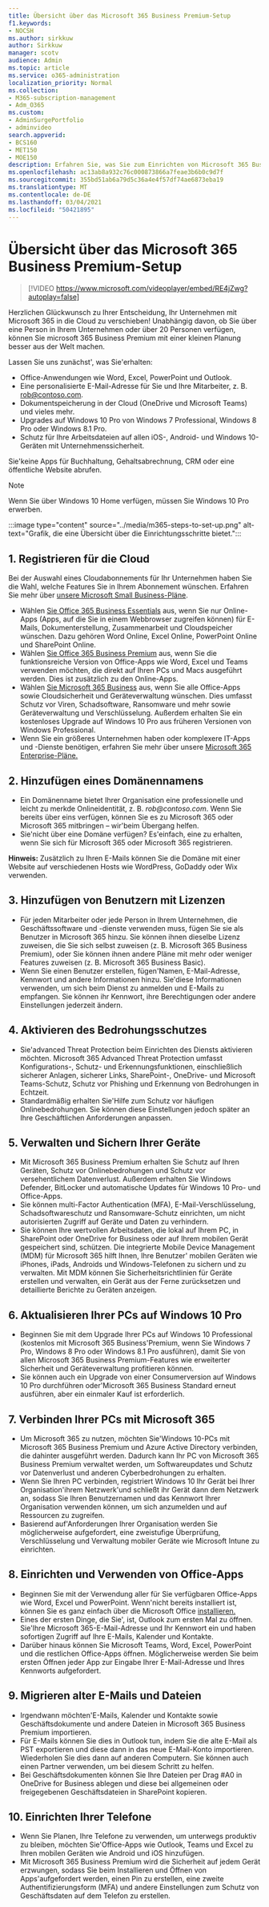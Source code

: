 ```yaml
---
title: Übersicht über das Microsoft 365 Business Premium-Setup
f1.keywords:
- NOCSH
ms.author: sirkkuw
author: Sirkkuw
manager: scotv
audience: Admin
ms.topic: article
ms.service: o365-administration
localization_priority: Normal
ms.collection:
- M365-subscription-management
- Adm_O365
ms.custom:
- AdminSurgePortfolio
- adminvideo
search.appverid:
- BCS160
- MET150
- MOE150
description: Erfahren Sie, was Sie zum Einrichten von Microsoft 365 Business Premium benötigen.
ms.openlocfilehash: ac13ab8a932c76c000873866a7feae3b6b0c9d7f
ms.sourcegitcommit: 355bd51ab6a79d5c36a4e4f57df74ae6873eba19
ms.translationtype: MT
ms.contentlocale: de-DE
ms.lasthandoff: 03/04/2021
ms.locfileid: "50421895"
---
```

# <a name="overview-of-microsoft-365-business-premium-setup"></a>Übersicht über das Microsoft 365 Business Premium-Setup

> [!VIDEO https://www.microsoft.com/videoplayer/embed/RE4jZwg?autoplay=false]

Herzlichen Glückwunsch zu Ihrer Entscheidung, Ihr Unternehmen mit Microsoft 365 in die Cloud zu verschieben! Unabhängig davon, ob Sie über eine Person in Ihrem Unternehmen oder über 20 Personen verfügen, können Sie microsoft 365 Business Premium mit einer kleinen Planung besser aus der Welt machen.

Lassen Sie uns zunächst&#39;, was Sie&#39;erhalten:

- Office-Anwendungen wie Word, Excel, PowerPoint und Outlook.
- Eine personalisierte E-Mail-Adresse für Sie und Ihre Mitarbeiter, z. B. rob@contoso.com.
- Dokumentspeicherung in der Cloud (OneDrive und Microsoft Teams) und vieles mehr.
- Upgrades auf Windows 10 Pro von Windows 7 Professional, Windows 8 Pro oder Windows 8.1 Pro.
- Schutz für Ihre Arbeitsdateien auf allen iOS-, Android- und Windows 10-Geräten mit Unternehmenssicherheit.

Sie&#39;keine Apps für Buchhaltung, Gehaltsabrechnung, CRM oder eine öffentliche Website abrufen.

> [!NOTE]
> Wenn Sie über Windows 10 Home verfügen, müssen Sie Windows 10 Pro erwerben.  


:::image type="content" source="../media/m365-steps-to-set-up.png" alt-text="Grafik, die eine Übersicht über die Einrichtungsschritte bietet.":::

## <a name="1-sign-up-for-the-cloud"></a>1. Registrieren für die Cloud

Bei der Auswahl eines Cloudabonnements für Ihr Unternehmen haben Sie die Wahl, welche Features Sie in Ihrem Abonnement wünschen. Erfahren Sie mehr über [unsere Microsoft Small Business-Pläne](https://www.microsoft.com/microsoft-365/business?rtc=1).

- Wählen [Sie Office 365 Business Essentials](https://www.microsoft.com/en-us/p/office-365-business-essentials/cfq7ttc0k59v?rtc=1&amp;activetab=pivot:overviewtab) aus, wenn Sie nur Online-Apps (Apps, auf die Sie in einem Webbrowser zugreifen können) für E-Mails, Dokumenterstellung, Zusammenarbeit und Cloudspeicher wünschen. Dazu gehören Word Online, Excel Online, PowerPoint Online und SharePoint Online.
- Wählen [Sie Office 365 Business Premium](https://products.office.com/en-us/business/office-365-business-premium) aus, wenn Sie die funktionsreiche Version von Office-Apps wie Word, Excel und Teams verwenden möchten, die direkt auf Ihren PCs und Macs ausgeführt werden. Dies ist zusätzlich zu den Online-Apps.
- Wählen [Sie Microsoft 365 Business](https://www.microsoft.com/microsoft-365/business?rtc=1) aus, wenn Sie alle Office-Apps sowie Cloudsicherheit und Geräteverwaltung wünschen. Dies umfasst Schutz vor Viren, Schadsoftware, Ransomware und mehr sowie Geräteverwaltung und Verschlüsselung. Außerdem erhalten Sie ein kostenloses Upgrade auf Windows 10 Pro aus früheren Versionen von Windows Professional.
- Wenn Sie ein größeres Unternehmen haben oder komplexere IT-Apps und -Dienste benötigen, erfahren Sie mehr über unsere [Microsoft 365 Enterprise-Pläne.](https://www.microsoft.com/microsoft-365/compare-all-microsoft-365-plans)


## <a name="2-add-a-domain-name"></a>2. Hinzufügen eines Domänennamens

- Ein Domänenname bietet Ihrer Organisation eine professionelle und leicht zu merkde Onlineidentität, z. B. _rob@contoso.com_. Wenn Sie bereits über eins verfügen, können Sie es zu Microsoft 365 oder Microsoft 365 mitbringen – wir&#39;beim Übergang helfen.
- Sie&#39;nicht über eine Domäne verfügen? Es&#39;einfach, eine zu erhalten, wenn Sie sich für Microsoft 365 oder Microsoft 365 registrieren.

**Hinweis:**  Zusätzlich zu Ihren E-Mails können Sie die Domäne mit einer Website auf verschiedenen Hosts wie WordPress, GoDaddy oder Wix verwenden.

## <a name="3-add-users-with-licenses"></a>3. Hinzufügen von Benutzern mit Lizenzen

- Für jeden Mitarbeiter oder jede Person in Ihrem Unternehmen, die Geschäftssoftware und -dienste verwenden muss, fügen Sie sie als Benutzer in Microsoft 365 hinzu. Sie können ihnen dieselbe Lizenz zuweisen, die Sie sich selbst zuweisen (z. B. Microsoft 365 Business Premium), oder Sie können ihnen andere Pläne mit mehr oder weniger Features zuweisen (z. B. Microsoft 365 Business Basic).
- Wenn Sie einen Benutzer erstellen, fügen&#39;Namen, E-Mail-Adresse, Kennwort und andere Informationen hinzu. Sie&#39;diese Informationen verwenden, um sich beim Dienst zu anmelden und E-Mails zu empfangen. Sie können ihr Kennwort, ihre Berechtigungen oder andere Einstellungen jederzeit ändern.


## <a name="4-enable-threat-protection"></a>4. Aktivieren des Bedrohungsschutzes

- Sie&#39;advanced Threat Protection beim Einrichten des Diensts aktivieren möchten. Microsoft 365 Advanced Threat Protection umfasst Konfigurations-, Schutz- und Erkennungsfunktionen, einschließlich sicherer Anlagen, sicherer Links, SharePoint-, OneDrive- und Microsoft Teams-Schutz, Schutz vor Phishing und Erkennung von Bedrohungen in Echtzeit.
- Standardmäßig erhalten Sie&#39;Hilfe zum Schutz vor häufigen Onlinebedrohungen. Sie können diese Einstellungen jedoch später an Ihre Geschäftlichen Anforderungen anpassen.

## <a name="5-manage-and-secure-your-devices"></a>5. Verwalten und Sichern Ihrer Geräte

- Mit Microsoft 365 Business Premium erhalten Sie Schutz auf Ihren Geräten, Schutz vor Onlinebedrohungen und Schutz vor versehentlichem Datenverlust. Außerdem erhalten Sie Windows Defender, BitLocker und automatische Updates für Windows 10 Pro- und Office-Apps.
- Sie können multi-Factor Authentication (MFA), E-Mail-Verschlüsselung, Schadsoftwareschutz und Ransomware-Schutz einrichten, um nicht autorisierten Zugriff auf Geräte und Daten zu verhindern.
- Sie können Ihre wertvollen Arbeitsdaten, die lokal auf Ihrem PC, in SharePoint oder OneDrive for Business oder auf Ihrem mobilen Gerät gespeichert sind, schützen. Die integrierte Mobile Device Management (MDM) für Microsoft 365 hilft Ihnen, Ihre Benutzer&#39; mobilen Geräten wie iPhones, iPads, Androids und Windows-Telefonen zu sichern und zu verwalten. Mit MDM können Sie Sicherheitsrichtlinien für Geräte erstellen und verwalten, ein Gerät aus der Ferne zurücksetzen und detaillierte Berichte zu Geräten anzeigen.

## <a name="6-upgrade-your-pcs-to-windows-10-pro"></a>6. Aktualisieren Ihrer PCs auf Windows 10 Pro

- Beginnen Sie mit dem Upgrade Ihrer PCs auf Windows 10 Professional (kostenlos mit Microsoft 365 Business&#39;Premium, wenn Sie Windows 7 Pro, Windows 8 Pro oder Windows 8.1 Pro ausführen), damit Sie von allen Microsoft 365 Business Premium-Features wie erweiterter Sicherheit und Geräteverwaltung profitieren können.
- Sie können auch ein Upgrade von einer Consumerversion auf Windows 10 Pro durchführen oder&#39;Microsoft 365 Business Standard erneut ausführen, aber ein einmaler Kauf ist erforderlich.

## <a name="7-connect-your-pcs-to-microsoft-365"></a>7. Verbinden Ihrer PCs mit Microsoft 365

- Um Microsoft 365 zu nutzen, möchten Sie&#39;Windows 10-PCs mit Microsoft 365 Business Premium und Azure Active Directory verbinden, die dahinter ausgeführt werden. Dadurch kann Ihr PC von Microsoft 365 Business Premium verwaltet werden, um Softwareupdates und Schutz vor Datenverlust und anderen Cyberbedrohungen zu erhalten.
- Wenn Sie Ihren PC verbinden, registriert Windows 10 Ihr Gerät bei Ihrer Organisation&#39;ihrem Netzwerk&#39;und schließt ihr Gerät dann dem Netzwerk an, sodass Sie Ihren Benutzernamen und das Kennwort Ihrer Organisation verwenden können, um sich anzumelden und auf Ressourcen zu zugreifen.
- Basierend auf&#39;Anforderungen Ihrer Organisation werden Sie möglicherweise aufgefordert, eine zweistufige Überprüfung, Verschlüsselung und Verwaltung mobiler Geräte wie Microsoft Intune zu einrichten.

## <a name="8-set-up-and-use-office-apps"></a>8. Einrichten und Verwenden von Office-Apps

- Beginnen Sie mit der Verwendung aller für Sie verfügbaren Office-Apps wie Word, Excel und PowerPoint. Wenn&#39;nicht bereits installiert ist, können Sie es ganz einfach über die Microsoft Office [installieren.](https://www.office.com/)
- Eines der ersten Dinge, die Sie&#39;, ist, Outlook zum ersten Mal zu öffnen. Sie&#39;Ihre Microsoft 365-E-Mail-Adresse und Ihr Kennwort ein und haben sofortigen Zugriff auf Ihre E-Mails, Kalender und Kontakte.
- Darüber hinaus können Sie Microsoft Teams, Word, Excel, PowerPoint und die restlichen Office-Apps öffnen. Möglicherweise werden Sie beim ersten Öffnen jeder App zur Eingabe Ihrer E-Mail-Adresse und Ihres Kennworts aufgefordert.

## <a name="9-migrate-old-email-and-files"></a>9. Migrieren alter E-Mails und Dateien

- Irgendwann möchten&#39;E-Mails, Kalender und Kontakte sowie Geschäftsdokumente und andere Dateien in Microsoft 365 Business Premium importieren.
- Für E-Mails können Sie dies in Outlook tun, indem Sie die alte E-Mail als PST exportieren und diese dann in das neue E-Mail-Konto importieren. Wiederholen Sie dies dann auf anderen Computern. Sie können auch einen Partner verwenden, um bei diesem Schritt zu helfen.
- Bei Geschäftsdokumenten können Sie Ihre Dateien per Drag #A0 in OneDrive for Business ablegen und diese bei allgemeinen oder freigegebenen Geschäftsdateien in SharePoint kopieren.

## <a name="10-set-up-your-phones"></a>10. Einrichten Ihrer Telefone

- Wenn Sie Planen, Ihre Telefone zu verwenden, um unterwegs produktiv zu bleiben, möchten Sie&#39;Office-Apps wie Outlook, Teams und Excel zu Ihren mobilen Geräten wie Android und iOS hinzufügen.
- Mit Microsoft 365 Business Premium wird die Sicherheit auf jedem Gerät erzwungen, sodass Sie beim Installieren und Öffnen von Apps&#39;aufgefordert werden, einen Pin zu erstellen, eine zweite Authentifizierungsform (MFA) und andere Einstellungen zum Schutz von Geschäftsdaten auf dem Telefon zu erstellen.